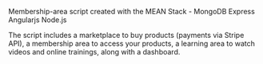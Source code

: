 Membership-area script created with the MEAN Stack - MongoDB Express Angularjs Node.js


The script includes a marketplace to buy products (payments via Stripe API),  a membership area to access your products, a learning area to watch videos and online trainings, along with a dashboard.
